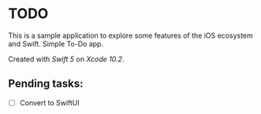
# TODO

This is a sample application to explore some features of the iOS ecosystem and Swift. Simple To-Do app.


Created with _Swift 5_ on _Xcode 10.2_.

## Pending tasks: 
 - [ ] Convert to SwiftUI

